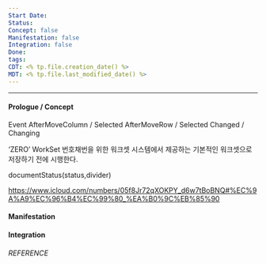 ```yaml
---
Start Date: 
Status: 
Concept: false
Manifestation: false
Integration: false
Done: 
tags: 
CDT: <% tp.file.creation_date() %>
MDT: <% tp.file.last_modified_date() %>
---
```

---
#### Prologue / Concept

Event
AfterMoveColumn / Selected
AfterMoveRow / Selected
Changed / Changing

‘ZERO’ WorkSet
번호채번을 위한 워크셋
시스템에서 제공하는 기본적인 워크셋으로 저장하기 전에 시행한다.

documentStatus(status,divider)

https://www.icloud.com/numbers/05f8Jr72qXOKPY_d6w7tBoBNQ#%EC%9A%A9%EC%96%B4%EC%99%80_%EA%B0%9C%EB%85%90

#### Manifestation

#### Integration

###### REFERENCE


